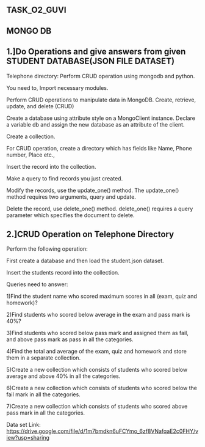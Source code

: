 ## TASK_O2_GUVI
## MONGO DB 
## 1.]Do Operations and give answers from given STUDENT DATABASE(JSON FILE DATASET)

Telephone directory: Perform CRUD operation using mongodb and python.

You need to,
Import necessary modules.

Perform CRUD operations to manipulate data in MongoDB. Create, retrieve, update, and delete (CRUD)

Create a database using attribute style on a MongoClient instance. Declare a variable db and assign the new database as an attribute of the client.

Create a collection.

For CRUD operation, create a directory which has fields like Name, Phone number, Place etc.,

Insert the record into the collection.

Make a query to find records you just created.

Modify the records, use the update_one() method. The update_one() method requires two arguments, query and update.

Delete the record, use delete_one() method. delete_one() requires a query parameter which specifies the document to delete.

## 2.]CRUD Operation on Telephone Directory

Perform the following operation:

First create a database and then load the student.json dataset.

Insert the students record into the collection.


Queries need to answer:

1)Find the student name who scored maximum scores in all (exam, quiz and homework)?

2)Find students who scored below average in the exam and pass mark is 40%?

3)Find students who scored below pass mark and assigned them as fail, and above pass mark as pass in all the categories.

4)Find the total and average of the exam, quiz and homework and store them in a separate collection.

5)Create a new collection which consists of students who scored below average and above 40% in all the categories.

6)Create a new collection which consists of students who scored below the fail mark in all the categories.

7)Create a new collection which consists of students who scored above pass mark in all the categories.

Data set Link: https://drive.google.com/file/d/1m7bmdkn6uFCYmo_6zf8VNafqaE2c0FHY/view?usp=sharing


